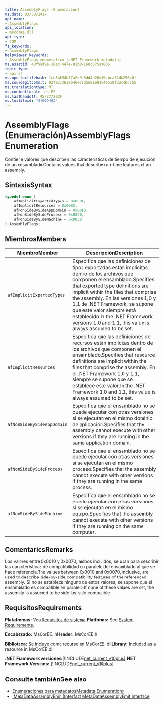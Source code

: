 ```yaml
---
title: AssemblyFlags (Enumeración)
ms.date: 03/30/2017
api_name:
- AssemblyFlags
api_location:
- mscoree.dll
api_type:
- COM
f1_keywords:
- AssemblyFlags
helpviewer_keywords:
- AssemblyFlags enumeration [.NET Framework metadata]
ms.assetid: 40f9bd9e-16ec-447e-81b0-168c875e9866
topic_type:
- apiref
ms.openlocfilehash: 1cb84b94b37a2e9e8dd4d20d09cbca82db290c0f
ms.sourcegitcommit: 03fec33630b46e78d5e81e91b40518f32c4bd7b5
ms.translationtype: MT
ms.contentlocale: es-ES
ms.lasthandoff: 05/27/2020
ms.locfileid: "84009462"
---
```

# <a name="assemblyflags-enumeration"></a><span data-ttu-id="c5b3c-102">AssemblyFlags (Enumeración)</span><span class="sxs-lookup"><span data-stu-id="c5b3c-102">AssemblyFlags Enumeration</span></span>
<span data-ttu-id="c5b3c-103">Contiene valores que describen las características de tiempo de ejecución de un ensamblado.</span><span class="sxs-lookup"><span data-stu-id="c5b3c-103">Contains values that describe run-time features of an assembly.</span></span>  
  
## <a name="syntax"></a><span data-ttu-id="c5b3c-104">Sintaxis</span><span class="sxs-lookup"><span data-stu-id="c5b3c-104">Syntax</span></span>  
  
```cpp  
typedef enum {  
    afImplicitExportedTypes = 0x0001,  
    afImplicitResources = 0x0002,  
    afNonSideBySideAppDomain = 0x0010,  
    afNonSideBySideProcess = 0x0020,  
    afNonSideBySideMachine = 0x0030  
} AssemblyFlags;  
```  
  
## <a name="members"></a><span data-ttu-id="c5b3c-105">Miembros</span><span class="sxs-lookup"><span data-stu-id="c5b3c-105">Members</span></span>  
  
|<span data-ttu-id="c5b3c-106">Miembro</span><span class="sxs-lookup"><span data-stu-id="c5b3c-106">Member</span></span>|<span data-ttu-id="c5b3c-107">Descripción</span><span class="sxs-lookup"><span data-stu-id="c5b3c-107">Description</span></span>|  
|------------|-----------------|  
|`afImplicitExportedTypes`|<span data-ttu-id="c5b3c-108">Especifica que las definiciones de tipos exportadas están implícitas dentro de los archivos que componen el ensamblado.</span><span class="sxs-lookup"><span data-stu-id="c5b3c-108">Specifies that exported type definitions are implicit within the files that comprise the assembly.</span></span> <span data-ttu-id="c5b3c-109">En las versiones 1,0 y 1,1 de .NET Framework, se supone que este valor siempre está establecido.</span><span class="sxs-lookup"><span data-stu-id="c5b3c-109">In the .NET Framework versions 1.0 and 1.1, this value is always assumed to be set.</span></span>|  
|`afImplicitResources`|<span data-ttu-id="c5b3c-110">Especifica que las definiciones de recursos están implícitas dentro de los archivos que componen el ensamblado.</span><span class="sxs-lookup"><span data-stu-id="c5b3c-110">Specifies that resource definitions are implicit within the files that comprise the assembly.</span></span> <span data-ttu-id="c5b3c-111">En el .NET Framework 1,0 y 1,1, siempre se supone que se establece este valor.</span><span class="sxs-lookup"><span data-stu-id="c5b3c-111">In the .NET Framework 1.0 and 1.1, this value is always assumed to be set.</span></span>|  
|`afNonSideBySideAppDomain`|<span data-ttu-id="c5b3c-112">Especifica que el ensamblado no se puede ejecutar con otras versiones si se ejecutan en el mismo dominio de aplicación.</span><span class="sxs-lookup"><span data-stu-id="c5b3c-112">Specifies that the assembly cannot execute with other versions if they are running in the same application domain.</span></span>|  
|`afNonSideBySideProcess`|<span data-ttu-id="c5b3c-113">Especifica que el ensamblado no se puede ejecutar con otras versiones si se ejecutan en el mismo proceso.</span><span class="sxs-lookup"><span data-stu-id="c5b3c-113">Specifies that the assembly cannot execute with other versions if they are running in the same process.</span></span>|  
|`afNonSideBySideMachine`|<span data-ttu-id="c5b3c-114">Especifica que el ensamblado no se puede ejecutar con otras versiones si se ejecutan en el mismo equipo.</span><span class="sxs-lookup"><span data-stu-id="c5b3c-114">Specifies that the assembly cannot execute with other versions if they are running on the same computer.</span></span>|  
  
## <a name="remarks"></a><span data-ttu-id="c5b3c-115">Comentarios</span><span class="sxs-lookup"><span data-stu-id="c5b3c-115">Remarks</span></span>  
 <span data-ttu-id="c5b3c-116">Los valores entre 0x0010 y 0x0070, ambos incluidos, se usan para describir las características de compatibilidad en paralelo del ensamblado al que se hace referencia.</span><span class="sxs-lookup"><span data-stu-id="c5b3c-116">The values between 0x0010 and 0x0070, inclusive, are used to describe side-by-side compatibility features of the referenced assembly.</span></span> <span data-ttu-id="c5b3c-117">Si no se establece ninguno de estos valores, se supone que el ensamblado es compatible en paralelo.</span><span class="sxs-lookup"><span data-stu-id="c5b3c-117">If none of these values are set, the assembly is assumed to be side-by-side compatible.</span></span>  
  
## <a name="requirements"></a><span data-ttu-id="c5b3c-118">Requisitos</span><span class="sxs-lookup"><span data-stu-id="c5b3c-118">Requirements</span></span>  
 <span data-ttu-id="c5b3c-119">**Plataformas:** Vea [Requisitos de sistema](../../get-started/system-requirements.md).</span><span class="sxs-lookup"><span data-stu-id="c5b3c-119">**Platforms:** See [System Requirements](../../get-started/system-requirements.md).</span></span>  
  
 <span data-ttu-id="c5b3c-120">**Encabezado:** MsCorEE. h</span><span class="sxs-lookup"><span data-stu-id="c5b3c-120">**Header:** MsCorEE.h</span></span>  
  
 <span data-ttu-id="c5b3c-121">**Biblioteca:** Se incluye como recurso en MsCorEE. dll</span><span class="sxs-lookup"><span data-stu-id="c5b3c-121">**Library:** Included as a resource in MsCorEE.dll</span></span>  
  
 <span data-ttu-id="c5b3c-122">**.NET Framework versiones:**[!INCLUDE[net_current_v10plus](../../../../includes/net-current-v10plus-md.md)]</span><span class="sxs-lookup"><span data-stu-id="c5b3c-122">**.NET Framework Versions:** [!INCLUDE[net_current_v10plus](../../../../includes/net-current-v10plus-md.md)]</span></span>  
  
## <a name="see-also"></a><span data-ttu-id="c5b3c-123">Consulte también</span><span class="sxs-lookup"><span data-stu-id="c5b3c-123">See also</span></span>

- [<span data-ttu-id="c5b3c-124">Enumeraciones para metadatos</span><span class="sxs-lookup"><span data-stu-id="c5b3c-124">Metadata Enumerations</span></span>](metadata-enumerations.md)
- [<span data-ttu-id="c5b3c-125">IMetaDataAssemblyEmit (Interfaz)</span><span class="sxs-lookup"><span data-stu-id="c5b3c-125">IMetaDataAssemblyEmit Interface</span></span>](imetadataassemblyemit-interface.md)
